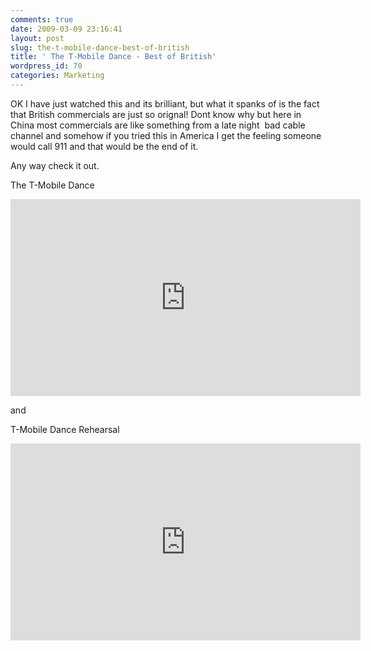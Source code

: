 ```yaml
---
comments: true
date: 2009-03-09 23:16:41
layout: post
slug: the-t-mobile-dance-best-of-british
title: ' The T-Mobile Dance - Best of British'
wordpress_id: 70
categories: Marketing
---
```


OK I have just watched this and its brilliant, but what it spanks of is the fact that British commercials are just so orignal! Dont know why but here in China most commercials are like something from a late night  bad cable channel and somehow if you tried this in America I get the feeling someone would call 911 and that would be the end of it.

Any way check it out.

The T-Mobile Dance
<iframe width="560" height="315" src="https://www.youtube.com/embed/VQ3d3KigPQM" frameborder="0" allow="autoplay; encrypted-media" allowfullscreen></iframe>

and

T-Mobile Dance Rehearsal
<iframe width="560" height="315" src="https://www.youtube.com/embed/PxF8i-T9kcg" frameborder="0" allow="autoplay; encrypted-media" allowfullscreen></iframe>
